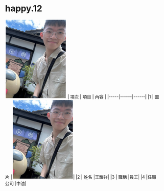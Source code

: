 # happy.12
<img src="2025.3.png" width="200" hieght="300">
| 項次 | 項目 | 內容 |
|-----|------|------|
|1 | 圖片 |<img src="2025.3.png" width="200" hieght="300">|
|2 | 姓名 |王耀祥|
|3 | 職稱 |員工|
|4 |任職公司 |中油|
